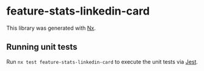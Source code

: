 # feature-stats-linkedin-card

This library was generated with [Nx](https://nx.dev).

## Running unit tests

Run `nx test feature-stats-linkedin-card` to execute the unit tests via [Jest](https://jestjs.io).
